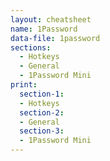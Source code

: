 ```yaml
---
layout: cheatsheet
name: 1Password
data-file: 1password
sections:
  - Hotkeys
  - General
  - 1Password Mini
print:
  section-1:
  - Hotkeys
  section-2:
  - General
  section-3:
  - 1Password Mini
---
```

